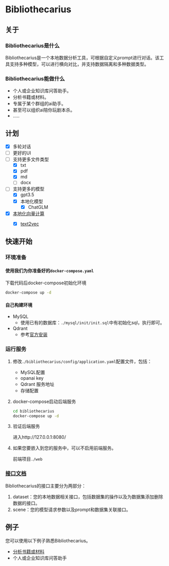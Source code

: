 # Bibliothecarius


## 关于

### Bibliothecarius是什么

Bibliothecarius是一个本地数据分析工具，可根据自定义prompt进行对话。该工具支持多种模型，可以进行横向对比，并支持数据隔离和多种数据类型。

### Bibliothecarius能做什么

- 个人或企业知识库问答助手。
- 分析书籍或材料。
- 专属于某个群组的ai助手。
- 甚至可以组织ai陪你玩剧本杀。
- .....

## 计划

- [x] 多轮对话
- [ ] 更好的UI
- [ ] 支持更多文件类型
  - [x] txt
  - [x] pdf
  - [x] md
  - [ ] docx
- [ ] 支持更多的模型
  - [x] gpt3.5
  - [x] 本地化模型
    - [x] ChatGLM
- [x] [本地化向量计算](./doc/zh/本地化向量计算接入指南.md)
  - [x]  [text2vec](./doc/zh/本地化向量计算接入text2vec-chinese.md)
  

## 快速开始

### 环境准备

#### 使用我们为你准备好的`docker-compose.yaml`

下载代码后docker-compose初始化环境

```bash
docker-compose up -d
```
#### 自己构建环境
- MySQL
  - 使用已有的数据库：`./mysql/init/init.sql`中有初始化sql，执行即可。 
- Qdrant
  - 参考[官方安装](https://qdrant.tech/documentation/quick_start/)


### 运行服务

1. 修改`./bibliothecarius/config/application.yaml`配置文件，包括：

   - MySQL配置
   - opanai key
   - Qdrant 服务地址
   - 存储配置

2. docker-compose启动后端服务

   ```bash
   cd bibliothecarius
   docker-compose up -d
   ```

3. 验证后端服务

   进入http://127.0.0.1:8080/

4. 如果您要嵌入到您的服务中，可以不启用前端服务。

   前端项目`./web`

   

### [接口文档](https://www.apifox.cn/apidoc/shared-0dfab7c9-3d3f-498a-b4c2-88b5e6b99a01)

Bibliothecarius的接口主要分为两部分：

1. dataset：您的本地数据相关接口，包括数据集的操作以及为数据集添加删除数据的接口。
2. scene：您的模型请求参数以及prompt和数据集关联接口。



## 例子

您可以使用以下例子熟悉Bibliothecarius。

- [分析书籍或材料](example/analyze_book/README.zh.md)
- 个人或企业知识库问答助手




